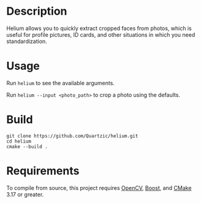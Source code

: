 # Description
Helium allows you to quickly extract cropped faces from photos, which is useful for profile pictures, ID cards, and other situations in which you need standardization.

# Usage
Run `helium` to see the available arguments.

Run `helium --input <photo_path>` to crop a photo using the defaults.

# Build
```
git clone https://github.com/Quartzic/helium.git
cd helium
cmake --build .
```

# Requirements
To compile from source, this project requires [OpenCV](https://github.com/opencv/opencv), [Boost](https://github.com/boostorg/boost), and [CMake](https://cmake.org) 3.17 or greater.
